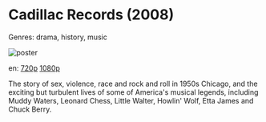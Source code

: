 # Cadillac Records (2008)

Genres: drama, history, music

![poster](http://image.tmdb.org/t/p/w500/jGZgtJXnJG9NOBiS0ratWhVP4Q7.jpg)

en:
  [720p](magnet:?xt=urn:btih:F4A8922B5B594B0AE3B1B0747D5F374F55D0790E&tr=udp://glotorrents.pw:6969/announce&tr=udp://tracker.opentrackr.org:1337/announce&tr=udp://torrent.gresille.org:80/announce&tr=udp://tracker.openbittorrent.com:80&tr=udp://tracker.coppersurfer.tk:6969&tr=udp://tracker.leechers-paradise.org:6969&tr=udp://p4p.arenabg.ch:1337&tr=udp://tracker.internetwarriors.net:1337)
  [1080p](magnet:?xt=urn:btih:551AD88102103467D3FE53202E7B87D2A96EE6CA&tr=udp://glotorrents.pw:6969/announce&tr=udp://tracker.opentrackr.org:1337/announce&tr=udp://torrent.gresille.org:80/announce&tr=udp://tracker.openbittorrent.com:80&tr=udp://tracker.coppersurfer.tk:6969&tr=udp://tracker.leechers-paradise.org:6969&tr=udp://p4p.arenabg.ch:1337&tr=udp://tracker.internetwarriors.net:1337)
  


The story of sex, violence, race and rock and roll in 1950s Chicago, and the exciting but turbulent lives of some of America's musical legends, including Muddy Waters, Leonard Chess, Little Walter, Howlin' Wolf, Etta James and Chuck Berry.